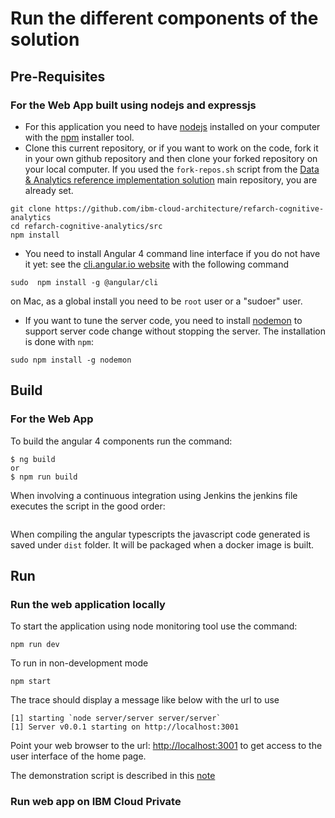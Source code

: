 # Run the different components of the solution

## Pre-Requisites
### For the Web App built using nodejs and expressjs
* For this application you need to have [nodejs](https://nodejs.org/en/) installed on your computer with the [npm](https://www.npmjs.com/) installer tool.
* Clone this current repository, or if you want to work on the code, fork it in your own github repository and then clone your forked repository on your local computer. If you used the `fork-repos.sh` script from the [Data & Analytics reference implementation solution](https://github.com/ibm-cloud-architecture/refarch-analytics) main repository, you are already set.

```
git clone https://github.com/ibm-cloud-architecture/refarch-cognitive-analytics
cd refarch-cognitive-analytics/src
npm install
```
* You need to install Angular 4 command line interface if you do not have it yet: see the [cli.angular.io website](http://cli.angular.io) with the following command

 ```
 sudo  npm install -g @angular/cli
 ```
 on Mac, as a global install you need to be `root` user or a "sudoer" user.
* If you want to tune the server code, you need to install [nodemon](https://nodemon.io/) to support server code change without stopping the server. The installation is done with `npm`:
```
sudo npm install -g nodemon
```

## Build
### For the Web App
To build the angular 4 components run the command:
```
$ ng build
or
$ npm run build
```
When involving a continuous integration using Jenkins the jenkins file executes the script in the good order:
```

```
When compiling the angular typescripts the javascript code generated is saved under `dist` folder. It will be packaged when a docker image is built.

## Run
### Run the web application locally

To start the application using node monitoring tool use the command:
```
npm run dev
```
To run in non-development mode
```
npm start
```

The trace should display a message like below with the url to use
```
[1] starting `node server/server server/server`
[1] Server v0.0.1 starting on http://localhost:3001
```

Point your web browser to the url: [http://localhost:3001](http://localhost:3001) to get access to the user interface of the home page.

The demonstration script is described in this [note](docs/demoflow.md)

### Run web app on IBM Cloud Private
